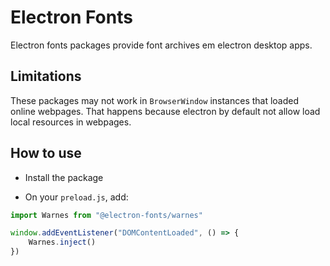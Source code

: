 # Electron Fonts

Electron fonts packages provide font archives em electron desktop apps.

## Limitations

These packages may not work in `BrowserWindow` instances that loaded online webpages. That happens because electron by default not allow load local resources in webpages.

## How to use

* Install the package

* On your `preload.js`, add:

```ts
import Warnes from "@electron-fonts/warnes"

window.addEventListener("DOMContentLoaded", () => {
    Warnes.inject()
})
```